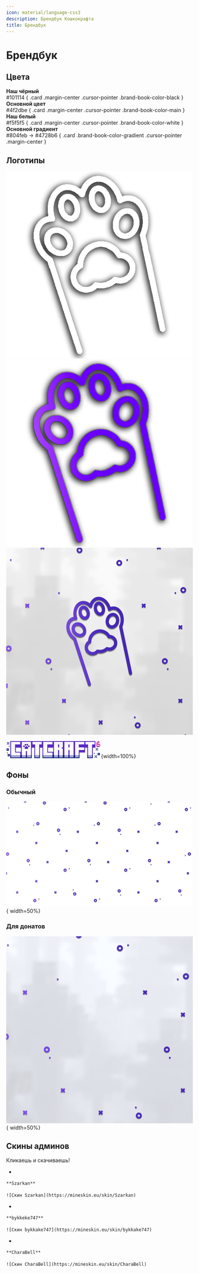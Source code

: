 ```yaml
---
icon: material/language-css3
description: Брендбук Кошкокрафта
title: Брендбук
---
```


# Брендбук

## Цвета

<div class="grid" markdown>


<div data-clipboard-text="#101114" onclick="copyToClipboard(this)">
    <b>Наш чёрный</b><br>#101114
    { .card .margin-center .cursor-pointer .brand-book-color-black }
</div>


<div data-clipboard-text="#4f2dbe" onclick="copyToClipboard(this)">
    <b>Основной цвет</b><br>#4f2dbe
    { .card .margin-center .cursor-pointer .brand-book-color-main }
</div>

<div data-clipboard-text="#f5f5f5" onclick="copyToClipboard(this)">
    <b>Наш белый</b><br>#f5f5f5
    { .card .margin-center .cursor-pointer .brand-book-color-white }
</div>

</div>

<div class="grid" markdown>

<div data-clipboard-text="#804feb #4728b6" onclick="copyToClipboard(this)">
    <b>Основной градиент</b><br>#804feb -> #4728b6
    { .card .brand-book-color-gradient .cursor-pointer .margin-center }
</div>

</div>

## Логотипы

<div class="image-grid">
  <img src="../../assets/icon.png" alt="icon">
  <img src="../../assets/icon_purple.png" alt="icon">
  <img src="../../assets/ava.png" alt="icon">
</div>

![Логотип КК](../assets/logo.png){width=100%}

## Фоны

### Обычный

![fon](../../assets/fon.png){ width=50%}

### Для донатов

![plashka](../../assets/плашка.png){ width=50%}

<script>
  function copyToClipboard(element) {
    const text = element.getAttribute('data-clipboard-text');
    navigator.clipboard.writeText(text).then(() => {
      console.log('Скопирован цвет: ' + text); 
    }, (err) => {
      console.error('Ошибка копирования цвета: ', err);
    });
  }
</script>

## Скины админов

Кликаешь и скачиваешь!

<div class="grid cards" markdown>

-  

    **Szarkan**

    ![Скин Szarkan](https://mineskin.eu/skin/Szarkan)

-  

    **bykkeke747**

    ![Скин bykkake747](https://mineskin.eu/skin/bykkake747)

-  

    **CharaBell**

    ![Скин CharaBell](https://mineskin.eu/skin/CharaBell)

</div>

